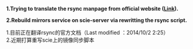 **1.Trying to translate the rsync manpage from official website ([Link][]).**

**2.Rebuild mirrors service on scie-server via rewritting the rsync script.**

[link]: "http://rsync.samba.org/ftp/rsync/rsync.html"

1.目前正在翻译rsync的官方文档（Last modified ：2014/10/2 2:25）  
2.近期打算重写scie上的镜像同步脚本
